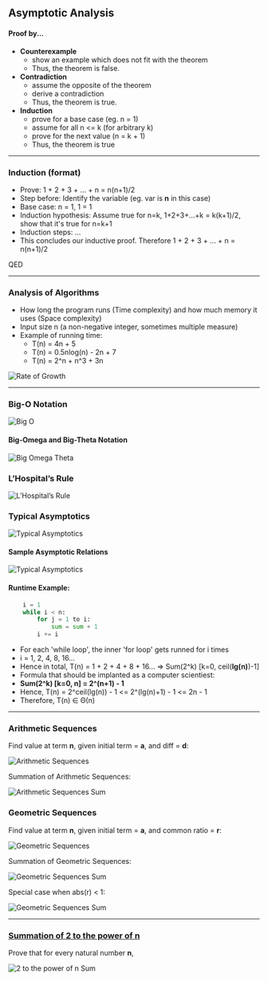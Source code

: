 ## Asymptotic Analysis
#### Proof by...
- __Counterexample__
	- show an example which does not fit with the theorem
	- Thus, the theorem is false.
- __Contradiction__
	- assume the opposite of the theorem
	- derive a contradiction
	- Thus, the theorem is true.
- __Induction__
	- prove for a base case (eg. n = 1)
	- assume for all n <= k (for arbitrary k)
	- prove for the next value (n = k + 1)
	- Thus, the theorem is true

- - -

### Induction (format)
- Prove: 1 + 2 + 3 + ... + n = n(n+1)/2
- Step before: Identify the variable (eg. var is __n__ in this case)
- Base case: n = 1, 1 = 1
- Induction hypothesis: Assume true for n=k, 1+2+3+...+k = k(k+1)/2, show that it's true for n=k+1
- Induction steps: ...
- This concludes our inductive proof. Therefore 1 + 2 + 3 + ... + n = n(n+1)/2

QED

- - -

### Analysis of Algorithms
- How long the program runs (Time complexity) and how much memory it uses (Space complexity)
- Input size n (a non-negative integer, sometimes multiple measure)
- Example of running time:
	- T(n) =  4n + 5
	- T(n) = 0.5nlog(n) - 2n + 7
	- T(n) = 2^n + n^3 + 3n

![Rate of Growth](./img/rate.png)

- - -

### Big-O Notation
![Big O](./img/bigo.png)

#### Big-Omega and Big-Theta Notation
![Big Omega Theta](./img/bigt.png)

### L’Hospital’s Rule
![L’Hospital’s Rule](./img/lhrule.png)

### Typical Asymptotics
![Typical Asymptotics](./img/type.png)

#### Sample Asymptotic Relations
![Typical Asymptotics](./img/rel.png)

#### Runtime Example:
```python
	i = 1
	while i < n:
		for j = 1 to i:
			sum = sum + 1
		i += i
```
- For each 'while loop', the inner 'for loop' gets runned for i times
- i = 1, 2, 4, 8, 16...
- Hence in total, T(n) = 1 + 2 + 4 + 8 + 16...  => Sum(2^k) [k=0, ceil(__lg(n)__)-1]
- Formula that should be implanted as a computer scientiest:
- __Sum(2^k) [k=0, n] = 2^(n+1) - 1__
- Hence, T(n) = 2^ceil(lg(n)) - 1 <= 2^(lg(n)+1) - 1 <= 2n - 1
- Therefore, T(n) ∈ Θ(n)

- - -

### Arithmetic Sequences
Find value at term __n__, given initial term = __a__, and diff = __d__:

![Arithmetic Sequences](./img/arith.png)

Summation of Arithmetic Sequences:

![Arithmetic Sequences Sum](./img/asum.png)

### Geometric Sequences
Find value at term __n__, given initial term = __a__, and common ratio = __r__:

![Geometric Sequences](./img/geo.png)

Summation of Geometric Sequences:

![Geometric Sequences Sum](./img/geosum.png)

Special case when abs(r) < 1:

![Geometric Sequences Sum](./img/geosum2.png)

- - -

### [Summation of 2 to the power of n](http://math.stackexchange.com/questions/22599/how-do-i-prove-this-by-induction-sum-of-powers-of-2)
Prove that for every natural number __n__,

![2 to the power of n Sum](./img/2power.png)



